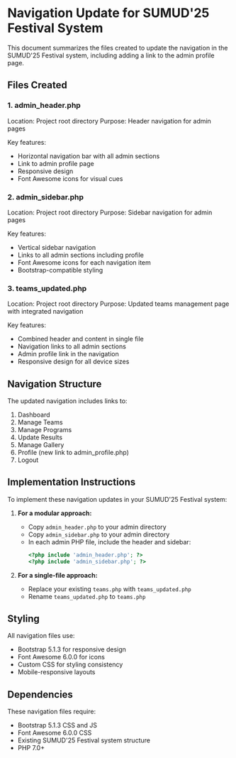 # Navigation Update for SUMUD'25 Festival System

This document summarizes the files created to update the navigation in the SUMUD'25 Festival system, including adding a link to the admin profile page.

## Files Created

### 1. admin_header.php
Location: Project root directory
Purpose: Header navigation for admin pages

Key features:
- Horizontal navigation bar with all admin sections
- Link to admin profile page
- Responsive design
- Font Awesome icons for visual cues

### 2. admin_sidebar.php
Location: Project root directory
Purpose: Sidebar navigation for admin pages

Key features:
- Vertical sidebar navigation
- Links to all admin sections including profile
- Font Awesome icons for each navigation item
- Bootstrap-compatible styling

### 3. teams_updated.php
Location: Project root directory
Purpose: Updated teams management page with integrated navigation

Key features:
- Combined header and content in single file
- Navigation links to all admin sections
- Admin profile link in the navigation
- Responsive design for all device sizes

## Navigation Structure

The updated navigation includes links to:
1. Dashboard
2. Manage Teams
3. Manage Programs
4. Update Results
5. Manage Gallery
6. Profile (new link to admin_profile.php)
7. Logout

## Implementation Instructions

To implement these navigation updates in your SUMUD'25 Festival system:

1. **For a modular approach:**
   - Copy `admin_header.php` to your admin directory
   - Copy `admin_sidebar.php` to your admin directory
   - In each admin PHP file, include the header and sidebar:
     ```php
     <?php include 'admin_header.php'; ?>
     <?php include 'admin_sidebar.php'; ?>
     ```

2. **For a single-file approach:**
   - Replace your existing `teams.php` with `teams_updated.php`
   - Rename `teams_updated.php` to `teams.php`

## Styling

All navigation files use:
- Bootstrap 5.1.3 for responsive design
- Font Awesome 6.0.0 for icons
- Custom CSS for styling consistency
- Mobile-responsive layouts

## Dependencies

These navigation files require:
- Bootstrap 5.1.3 CSS and JS
- Font Awesome 6.0.0 CSS
- Existing SUMUD'25 Festival system structure
- PHP 7.0+
